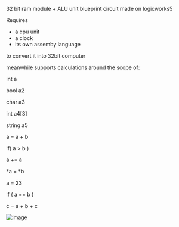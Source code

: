 32 bit ram module + ALU unit
blueprint circuit made on logicworks5

Requires
- a cpu unit
- a clock
- its own assemby language

to convert it into 32bit computer

meanwhile supports calculations around the scope of:

int a

bool a2 

char a3 

int a4[3] 

string a5 

a = a + b 

if( a > b ) 

a += a 

*a = *b 

a = 23 

if ( a == b ) 

c = a + b + c 


![image](https://user-images.githubusercontent.com/108923755/212550363-481c16c7-0819-46ea-b167-011575f6f95a.png)
